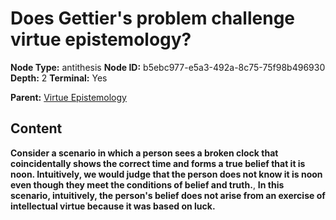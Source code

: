 # Does Gettier's problem challenge virtue epistemology?

**Node Type:** antithesis
**Node ID:** b5ebc977-e5a3-492a-8c75-75f98b496930
**Depth:** 2
**Terminal:** Yes

**Parent:** [Virtue Epistemology](virtue-epistemology.md)

## Content

**Consider a scenario in which a person sees a broken clock that coincidentally shows the correct time and forms a true belief that it is noon. Intuitively, we would judge that the person does not know it is noon even though they meet the conditions of belief and truth.**, **In this scenario, intuitively, the person's belief does not arise from an exercise of intellectual virtue because it was based on luck.**
